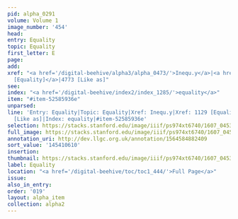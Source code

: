 ```yaml
---
pid: alpha_0291
volume: Volume 1
image_number: '454'
head:
entry: Equality
topic: Equality
first_letter: E
page:
add:
xref: "<a href='/digital-beehive/alpha3/alpha_0473/'>Inequ.y</a>|<a href='/digital-beehive/num5/num_1533/'>1129
  [Equality]</a>|4773 [Like as]"
see:
index: "<a href='/digital-beehive/index2/index_1285/'>equality</a>"
item: "#item-52585936e"
unparsed:
line: 'Entry: Equality|Topic: Equality|Xref: Inequ.y|Xref: 1129 [Equality]|Xref: 4773
  [Like as]|Index: equality|#item-52585936e'
selection: https://stacks.stanford.edu/image/iiif/ps974xt6740/1607_0453/765,610,3019,574/full/0/default.jpg
full_image: https://stacks.stanford.edu/image/iiif/ps974xt6740/1607_0453/full/full/0/default.jpg
annotation_uri: http://dev.llgc.org.uk/annotation/1564584882409
sort_value: '145410610'
insertion:
thumbnail: https://stacks.stanford.edu/image/iiif/ps974xt6740/1607_0453/765,610,600,180/250,/0/default.jpg
label: Equality
location: "<a href='/digital-beehive/toc/toc1_444/'>Full Page</a>"
issue:
also_in_entry:
order: '019'
layout: alpha_item
collection: alpha2
---
```

